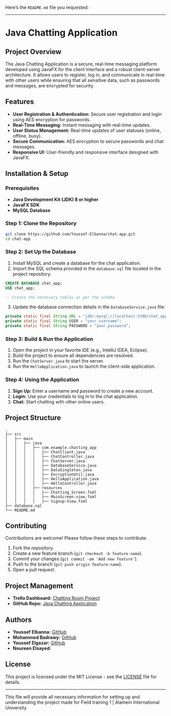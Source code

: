 Here’s the `README.md` file you requested:

---

# **Java Chatting Application**

## **Project Overview**

The Java Chatting Application is a secure, real-time messaging platform developed using JavaFX for the client interface and a robust client-server architecture. It allows users to register, log in, and communicate in real-time with other users while ensuring that all sensitive data, such as passwords and messages, are encrypted for security.

## **Features**

- **User Registration & Authentication:** Secure user registration and login using AES encryption for passwords.
- **Real-Time Messaging:** Instant messaging with real-time updates.
- **User Status Management:** Real-time updates of user statuses (online, offline, busy).
- **Secure Communication:** AES encryption to secure passwords and chat messages.
- **Responsive UI:** User-friendly and responsive interface designed with JavaFX.

## **Installation & Setup**

### **Prerequisites**

- **Java Development Kit (JDK) 8 or higher**
- **JavaFX SDK**
- **MySQL Database**

### **Step 1: Clone the Repository**

```bash
git clone https://github.com/Youssef-Elbanna/chat-app.git
cd chat-app
```

### **Step 2: Set Up the Database**

1. Install MySQL and create a database for the chat application.
2. Import the SQL schema provided in the `database.sql` file located in the project repository.

```sql
CREATE DATABASE chat_app;
USE chat_app;

-- Create the necessary tables as per the schema
```

3. Update the database connection details in the `DatabaseService.java` file:

```java
private static final String URL = "jdbc:mysql://localhost:3306/chat_app";
private static final String USER = "your_username";
private static final String PASSWORD = "your_password";
```

### **Step 3: Build & Run the Application**

1. Open the project in your favorite IDE (e.g., IntelliJ IDEA, Eclipse).
2. Build the project to ensure all dependencies are resolved.
3. Run the `ChatServer.java` to start the server.
4. Run the `HelloApplication.java` to launch the client-side application.

### **Step 4: Using the Application**

1. **Sign Up:** Enter a username and password to create a new account.
2. **Login:** Use your credentials to log in to the chat application.
3. **Chat:** Start chatting with other online users.

## **Project Structure**

```
.
├── src
│   ├── main
│   │   ├── java
│   │   │   ├── com.example.chatting_app
│   │   │   │   ├── ChatClient.java
│   │   │   │   ├── ChatController.java
│   │   │   │   ├── ChatServer.java
│   │   │   │   ├── DatabaseService.java
│   │   │   │   ├── DataSingleton.java
│   │   │   │   ├── EncryptionUtil.java
│   │   │   │   ├── HelloApplication.java
│   │   │   │   ├── HelloController.java
│   │   │   ├── resources
│   │   │   │   ├── Chatting_Screen.fxml
│   │   │   │   ├── MainScreen-view.fxml
│   │   │   │   ├── Signup-View.fxml
├── database.sql
└── README.md
```

## **Contributing**

Contributions are welcome! Please follow these steps to contribute:

1. Fork the repository.
2. Create a new feature branch (`git checkout -b feature-name`).
3. Commit your changes (`git commit -am 'Add new feature'`).
4. Push to the branch (`git push origin feature-name`).
5. Open a pull request.

## **Project Management**

- **Trello Dashboard:** [Chatting Room Project](https://trello.com/invite/b/66b4f968427ee0d136809aa2/ATTI3b25b96d999c770775a6398cee43e5662798F7CA/chatting-room-project)
- **GitHub Repo:** [Java Chatting Application](https://github.com/Youssef-Elbanna/chat-app)

## **Authors**

- **Youssef Elbanna:** [GitHub](https://github.com/Youssef-Elbanna/)
- **Mohammed Badrawy:** [GitHub](https://github.com/mbadrawy1)
- **Youssef Elgazar:** [GitHub](https://github.com/Youssefelgazar)
- **Noureen Elsayed:**

## **License**

This project is licensed under the MIT License - see the [LICENSE](LICENSE) file for details.

---

This file will provide all necessary information for setting up and understanding the project made for Field training 1 | Alamein International University
